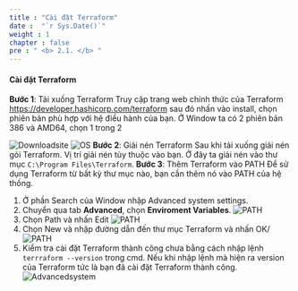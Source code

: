 ```yaml
---
title : "Cài đặt Terraform"
date :  "`r Sys.Date()`" 
weight : 1
chapter : false
pre : " <b> 2.1. </b> "
---
```

#### Cài đặt Terraform

**Bước 1**: Tải xuống Terraform
Truy cập trang web chính thức của Terraform https://developer.hashicorp.com/terraform sau đó nhấn vào install, chọn phiên bản phù hợp với hệ điều hành của bạn. Ở Window ta có 2 phiên bản 386 và AMD64, chọn 1 trong 2

![Downloadsite](/images/2.1-terraform-install/00007.png?featherlight=false&width=70pc)
![OS](/images/2.1-terraform-install/00008.png?featherlight=false&width=70pc)
**Bước 2**: Giải nén Terraform
Sau khi tải xuống giải nén gói Terraform. Vị trí giải nén tùy thuộc vào bạn. Ở đây ta giải nén vào thư mục `C:\Program Files\Terraform`.
**Bước 3**: Thêm Terraform vào PATH
Để sử dụng Terraform từ bất kỳ thư mục nào, bạn cần thêm nó vào PATH của hệ thống.
1. Ở phần Search của Window nhập Advanced system settings.
2. Chuyển qua tab **Advanced**, chọn **Enviroment Variables**.
![PATH](/images/2.1-terraform-install/00003.png?featherlight=false&width=26pc)
3. Chọn Path và nhấn Edit
![PATH](/images/2.1-terraform-install/00004.png?featherlight=false&width=26pc)
4. Chọn New và nhập đường dẫn đến thư mục Terraform và nhấn OK/
![PATH](/images/2.1-terraform-install/00005.png?featherlight=false&width=26pc)
5. Kiểm tra cài đặt Terraform thành công chưa bằng cách nhập lệnh ```terrraform --version``` trong cmd. Nếu khi nhập lệnh mà hiện ra version của Terraform tức là bạn đã cài đặt Terraform thành công.
![Advancedsystem](/images/2.1-terraform-install/00006.png?featherlight=false&width=50pc)
